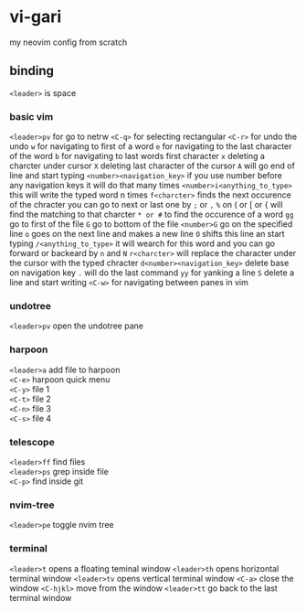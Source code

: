 # vi-gari
my neovim config from scratch

## binding
`<leader>` is space  

### basic vim
`<leader>pv` for go to netrw
`<C-q>` for selecting rectangular
`<C-r>` for undo the undo
`w` for navigating to first of a word
`e` for navigating to the last character of the word
`b` for navigating to last words first character
`x` deleting a charcter under cursor
`X` deleting last character of the cursor
`A` will go end of line and start typing
`<number><navigation_key>` if you use number before any navigation keys it will do that many times
`<number>i<anything_to_type>` this will write the typed word n times
`f<charcter>` finds the next occurence of the chracter you can go to next or last one by `;` or `,`
`%` on ( or [ or { will find the matching to that charcter
`* or #` to find the occurence of a word
`gg` go to first of the file
`G` go to bottom of the file
`<number>G` go on the specified line
`o` goes on the next line and makes a new line
`O` shifts this line an start typing
`/<anything_to_type>` it will wearch for this word and you can go forward or backeard by `n` and `N`
`r<charcter>` will replace the character under the cursor with the typed chracter
`d<number><navigation_key>` delete base on navigation key
`.` will do the last command
`yy` for yanking a line
`S` delete a line and start writing
`<C-w>` for navigating between panes in vim

### undotree
`<leader>pv` open the undotree pane

### harpoon
`<leader>a` add file to harpoon  
`<C-e>` harpoon quick menu  
`<C-y>` file 1  
`<C-t>` file 2  
`<C-n>` file 3  
`<C-s>` file 4  

### telescope
`<leader>ff` find files  
`<leader>ps` grep inside file  
`<C-p>` find inside git  

### nvim-tree
`<leader>pe` toggle nvim tree

### terminal
`<leader>t` opens a floating teminal window
`<leader>th` opens horizontal terminal window
`<leader>tv` opens vertical terminal window
`<C-a>` close the window
`<C-hjkl>` move from the window
`<leader>tt` go back to the last terminal window
